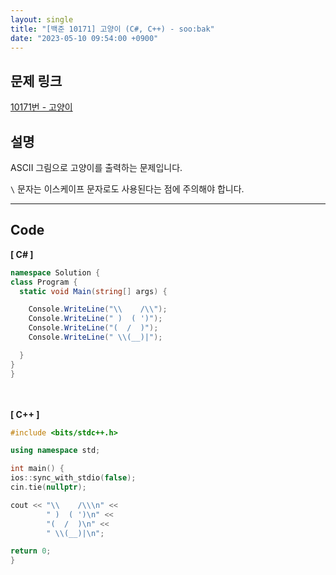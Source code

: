 ```yaml
---
layout: single
title: "[백준 10171] 고양이 (C#, C++) - soo:bak"
date: "2023-05-10 09:54:00 +0900"
---
```


## 문제 링크
  [10171번 - 고양이](https://www.acmicpc.net/problem/10171)

## 설명
ASCII 그림으로 고양이를 출력하는 문제입니다. <br>

`\` 문자는 이스케이프 문자로도 사용된다는 점에 주의해야 합니다. <br>

- - -

## Code
<b>[ C# ] </b>
<br>

  ```c#
namespace Solution {
  class Program {
    static void Main(string[] args) {

      Console.WriteLine("\\    /\\");
      Console.WriteLine(" )  ( ')");
      Console.WriteLine("(  /  )");
      Console.WriteLine(" \\(__)|");

    }
  }
}
  ```
<br><br>
<b>[ C++ ] </b>
<br>

  ```c++
#include <bits/stdc++.h>

using namespace std;

int main() {
  ios::sync_with_stdio(false);
  cin.tie(nullptr);

  cout << "\\    /\\\n" <<
          " )  ( ')\n" <<
          "(  /  )\n" <<
          " \\(__)|\n";

  return 0;
}
  ```
